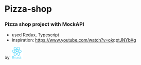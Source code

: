 # Pizza-shop

### Pizza shop project with MockAPI

- used Redux, Typescript
- inspiration: https://www.youtube.com/watch?v=okqptJNYbXg

by <img src="https://github.com/devicons/devicon/blob/master/icons/react/react-original-wordmark.svg" title="React" alt="React" width="40" height="40"/>&nbsp;
